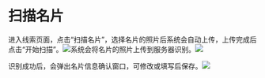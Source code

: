 # 扫描名片

进入线索页面，点击“扫描名片”，选择名片的照片后系统会自动上传，上传完成后点击“开始扫描”。![](/assets/import3.png)系统会将名片的照片上传到服务器识别。![](/assets/import4.png)

识别成功后，会弹出名片信息确认窗口，可修改或填写后保存。![](/assets/import5.png)

